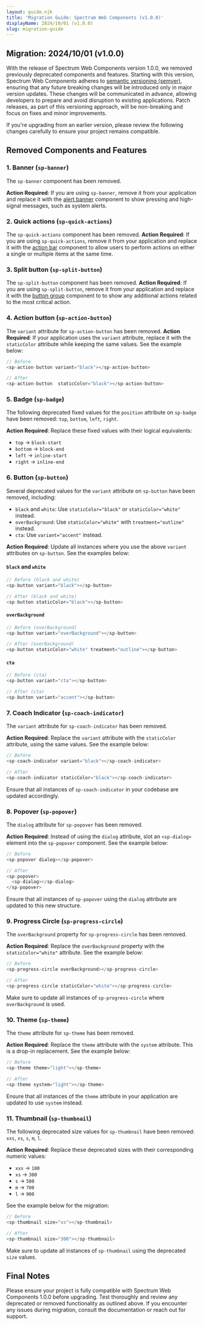 ```yaml
---
layout: guide.njk
title: 'Migration Guide: Spectrum Web Components (v1.0.0)'
displayName: 2024/10/01 (v1.0.0)
slug: migration-guide
---
```


## Migration: 2024/10/01 (v1.0.0)

With the release of Spectrum Web Components version 1.0.0, we removed previously deprecated components and features.
Starting with this version, Spectrum Web Components adheres to [semantic versioning (semver)](https://semver.org/), ensuring that any future breaking changes will be introduced only in major version updates. These changes will be communicated in advance, allowing developers to prepare and avoid disruption to existing applications. Patch releases, as part of this versioning approach, will be non-breaking and focus on fixes and minor improvements.

If you're upgrading from an earlier version, please review the following changes carefully to ensure your project remains compatible.

## Removed Components and Features

### 1. Banner (`sp-banner`)

The `sp-banner` component has been removed.

**Action Required**: If you are using `sp-banner`, remove it from your application and replace it with the [alert banner](/components/alert-banner/) component to show pressing and high-signal messages, such as system alerts.

### 2. Quick actions (`sp-quick-actions`)

The `sp-quick-actions` component has been removed.
**Action Required**: If you are using `sp-quick-actions`, remove it from your application and replace it with the [action bar](/components/alert-banner/) component to allow users to perform actions on either a single or multiple items at the same time.

### 3. Split button (`sp-split-button`)

The `sp-split-button` component has been removed.
**Action Required**: If you are using `sp-split-button`, remove it from your application and replace it with the [button group](/components/button-group/) component to to show any additional actions related to the most critical action.

### 4. Action button (`sp-action-button`)

The `variant` attribute for `sp-action-button` has been removed.
**Action Required**: If your application uses the `variant` attribute, replace it with the `staticColor` attribute while keeping the same values. See the example below:

```ts
// Before
<sp-action-button variant="black"></sp-action-button>

// After
<sp-action-button  staticColor="black"></sp-action-button>
```

### 5. Badge (`sp-badge`)

The following deprecated fixed values for the `position` attribute on `sp-badge` have been removed: `top`, `bottom`, `left`, `right`.

**Action Required**: Replace these fixed values with their logical equivalents:

-   `top` → `block-start`
-   `bottom` → `block-end`
-   `left` → `inline-start`
-   `right` → `inline-end`

### 6. Button (`sp-button`)

Several deprecated values for the `variant` attribute on `sp-button` have been removed, including:

-   `black` and `white`: Use `staticColor="black"` or `staticColor="white"` instead.
-   `overBackground`: Use `staticColor="white"` with `treatment="outline"` instead.
-   `cta`: Use `variant="accent"` instead.

**Action Required**: Update all instances where you use the above `variant` attributes on `sp-button`. See the examples below:

#### `black` and `white`

```ts
// Before (black and white)
<sp-button variant="black"></sp-button>

// After (black and white)
<sp-button staticColor="black"></sp-button>
```

#### `overBackground`

```ts
// Before (overBackground)
<sp-button variant="overBackground"></sp-button>

// After (overBackground)
<sp-button staticColor="white" treatment="outline"></sp-button>
```

#### `cta`

```ts
// Before (cta)
<sp-button variant="cta"></sp-button>

// After (cta)
<sp-button variant="accent"></sp-button>
```

### 7. Coach Indicator (`sp-coach-indicator`)

The `variant` attribute for `sp-coach-indicator` has been removed.

**Action Required**: Replace the `variant` attribute with the `staticColor` attribute, using the same values. See the example below:

```ts
// Before
<sp-coach-indicator variant="black"></sp-coach-indicator>

// After
<sp-coach-indicator staticColor="black"></sp-coach-indicator>
```

Ensure that all instances of `sp-coach-indicator` in your codebase are updated accordingly.

### 8. Popover (`sp-popover`)

The `dialog` attribute for `sp-popover` has been removed.

**Action Required**: Instead of using the `dialog` attribute, slot an `<sp-dialog>` element into the `sp-popover` component. See the example below:

```ts
// Before
<sp-popover dialog></sp-popover>

// After
<sp-popover>
  <sp-dialog></sp-dialog>
</sp-popover>
```

Ensure that all instances of `sp-popover` using the `dialog` attribute are updated to this new structure.

### 9. Progress Circle (`sp-progress-circle`)

The `overBackground` property for `sp-progress-circle` has been removed.

**Action Required**: Replace the `overBackground` property with the `staticColor="white"` attribute. See the example below:

```ts
// Before
<sp-progress-circle overBackground></sp-progress-circle>

// After
<sp-progress-circle staticColor="white"></sp-progress-circle>
```

Make sure to update all instances of `sp-progress-circle` where `overBackground` is used.

### 10. Theme (`sp-theme`)

The `theme` attribute for `sp-theme` has been removed.

**Action Required**: Replace the `theme` attribute with the `system` attribute. This is a drop-in replacement. See the example below:

```ts
// Before
<sp-theme theme="light"></sp-theme>

// After
<sp-theme system="light"></sp-theme>
```

Ensure that all instances of the `theme` attribute in your application are updated to use `system` instead.

### 11. Thumbnail (`sp-thumbnail`)

The following deprecated size values for `sp-thumbnail` have been removed: `xxs`, `xs`, `s`, `m`, `l`.

**Action Required**: Replace these deprecated sizes with their corresponding numeric values:

-   `xxs` → `100`
-   `xs` → `300`
-   `s` → `500`
-   `m` → `700`
-   `l` → `900`

See the example below for the migration:

```ts
// Before
<sp-thumbnail size="xs"></sp-thumbnail>

// After
<sp-thumbnail size="300"></sp-thumbnail>
```

Make sure to update all instances of `sp-thumbnail` using the deprecated `size` values.

## Final Notes

Please ensure your project is fully compatible with Spectrum Web Components 1.0.0 before upgrading. Test thoroughly and review any deprecated or removed functionality as outlined above. If you encounter any issues during migration, consult the documentation or reach out for support.
